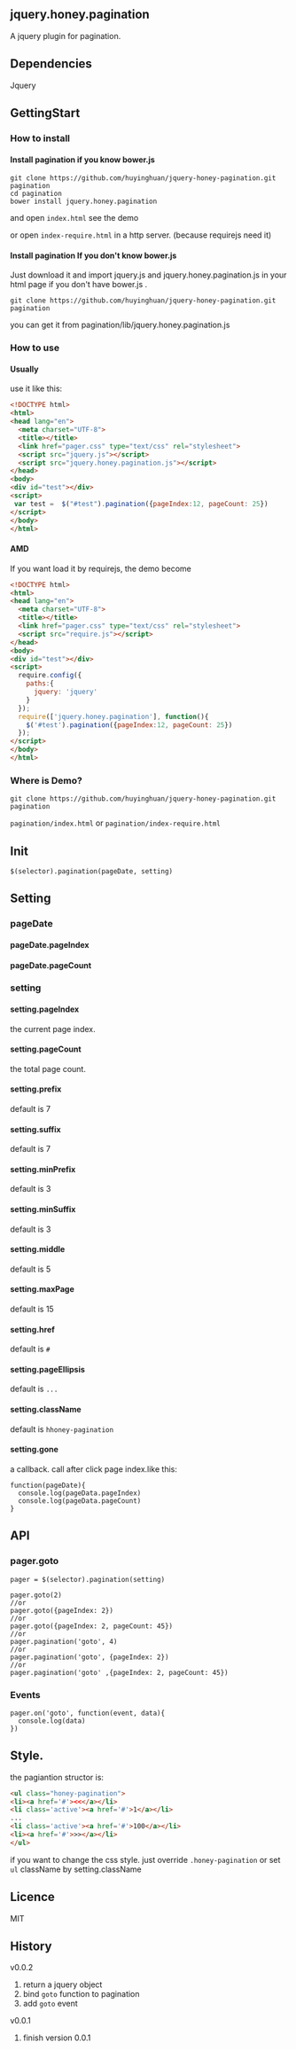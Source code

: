 jquery.honey.pagination
------------
A jquery plugin for pagination.

## Dependencies

Jquery

## GettingStart
### How to install
#### Install pagination if you know bower.js

```shell
git clone https://github.com/huyinghuan/jquery-honey-pagination.git pagination
cd pagination
bower install jquery.honey.pagination
```
and open ```index.html``` see the demo

or open ```index-require.html``` in a http server. (because requirejs need it)

#### Install pagination If you don't know bower.js
Just download it and import jquery.js and jquery.honey.pagination.js in your html page if you don't have bower.js .

```shell
git clone https://github.com/huyinghuan/jquery-honey-pagination.git pagination
```
you can get it from pagination/lib/jquery.honey.pagination.js

### How to use

#### Usually
use it like this:

```html
<!DOCTYPE html>
<html>
<head lang="en">
  <meta charset="UTF-8">
  <title></title>
  <link href="pager.css" type="text/css" rel="stylesheet">
  <script src="jquery.js"></script>
  <script src="jquery.honey.pagination.js"></script>
</head>
<body>
<div id="test"></div>
<script>
 var test =  $("#test").pagination({pageIndex:12, pageCount: 25})
</script>
</body>
</html>
```
#### AMD
If you want load it by requirejs, the demo become
```html
<!DOCTYPE html>
<html>
<head lang="en">
  <meta charset="UTF-8">
  <title></title>
  <link href="pager.css" type="text/css" rel="stylesheet">
  <script src="require.js"></script>
</head>
<body>
<div id="test"></div>
<script>
  require.config({
    paths:{
      jquery: 'jquery'
    }
  });
  require(['jquery.honey.pagination'], function(){
    $('#test').pagination({pageIndex:12, pageCount: 25})
  });
</script>
</body>
</html>
```

### Where is Demo?

```shell
git clone https://github.com/huyinghuan/jquery-honey-pagination.git pagination
```

```pagination/index.html``` or ```pagination/index-require.html```



## Init

```
$(selector).pagination(pageDate, setting)
```


## Setting


### pageDate

#### pageDate.pageIndex



#### pageDate.pageCount



### setting
#### setting.pageIndex

  the current page index.
  
#### setting.pageCount

  the total page count.
  
#### setting.prefix

  default is 7

#### setting.suffix

  default is 7

#### setting.minPrefix

  default is 3
  
#### setting.minSuffix

  default is 3
 
#### setting.middle

  default is 5

#### setting.maxPage

  default is 15

#### setting.href
 
  default is ```#```

#### setting.pageEllipsis

  default is ```...```
  
#### setting.className

  default is ```hhoney-pagination```

#### setting.gone
a callback. call after click page index.like this:
```
function(pageDate){
  console.log(pageData.pageIndex)
  console.log(pageData.pageCount)
}
```

## API

### pager.goto

```
pager = $(selector).pagination(setting)

pager.goto(2)
//or
pager.goto({pageIndex: 2})
//or
pager.goto({pageIndex: 2, pageCount: 45})
//or
pager.pagination('goto', 4)
//or
pager.pagination('goto', {pageIndex: 2})
//or
pager.pagination('goto' ,{pageIndex: 2, pageCount: 45})
```
### Events

```
pager.on('goto', function(event, data){
  console.log(data)
})
```

## Style.

the pagiantion structor is:
```html
<ul class="honey-pagination">
<li><a href='#'><<</a></li>
<li class='active'><a href='#'>1</a></li>
...
<li class='active'><a href='#'>100</a></li>
<li><a href='#'>>></a></li>
</ul>
```

if you want to change the css style. just override ```.honey-pagination``` or set ```ul``` className by setting.className 

## Licence
MIT

## History
v0.0.2

1. return a jquery object
2. bind ```goto``` function to pagination
3. add ```goto``` event

v0.0.1

1. finish version 0.0.1


